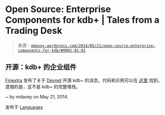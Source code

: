 <!--yml

category: 未分类

date: 2024-05-18 05:49:40

-->

# Open Source: Enterprise Components for kdb+ | Tales from a Trading Desk

> 来源：[`mdavey.wordpress.com/2014/05/21/open-source-enterprise-components-for-kdb/#0001-01-01`](https://mdavey.wordpress.com/2014/05/21/open-source-enterprise-components-for-kdb/#0001-01-01)

## 开源：kdb+ 的企业组件

[Finextra](http://www.finextra.com/news/announcement.aspx?pressreleaseid=55335) 发布了关于 [Devnet](http://www.devnet.de/exxeleron/ec-for-kdb/) 开源 kdb+ 的消息。代码和示例可以在 [这里](https://github.com/exxeleron/enterprise-components) 找到。遗憾的是，这不是 kdb+ 的完整堆栈。

~ by mdavey on May 21, 2014.

发布于 [Languages](https://mdavey.wordpress.com/category/languages/)
